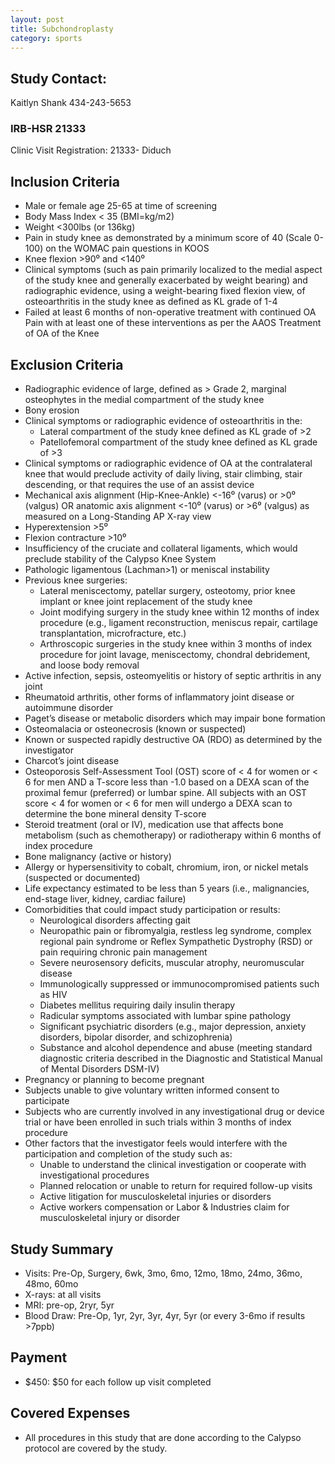 ```yaml
---
layout: post
title: Subchondroplasty
category: sports
---
```


## Study Contact:  
Kaitlyn Shank
434-243-5653

### IRB-HSR 21333
Clinic Visit Registration:
21333- Diduch

##  Inclusion Criteria

- Male or female age 25-65 at time of screening
- Body Mass Index < 35 (BMI=kg/m2)
- Weight <300lbs (or 136kg)
- Pain in study knee as demonstrated by a minimum score of 40 (Scale 0-100) on the WOMAC pain questions in KOOS
- Knee flexion >90⁰ and <140⁰
- Clinical symptoms (such as pain primarily localized to the medial aspect of the study knee and generally exacerbated by weight bearing) and radiographic evidence, using a weight-bearing fixed flexion view, of osteoarthritis in the study knee as defined as KL grade of 1-4
- Failed at least 6 months of non-operative treatment with continued OA Pain with at least one of these interventions as per the AAOS Treatment of OA of the Knee

##  Exclusion Criteria

- Radiographic evidence of large, defined as > Grade 2, marginal osteophytes in the medial compartment of the study knee
- Bony erosion
- Clinical symptoms or radiographic evidence of osteoarthritis in the:
  - Lateral compartment of the study knee defined as KL grade of >2
  - Patellofemoral compartment of the study knee defined as KL grade of >3
- Clinical symptoms or radiographic evidence of OA at the contralateral knee that would preclude activity of daily living, stair climbing, stair descending, or that requires the use of an assist device
- Mechanical axis alignment (Hip-Knee-Ankle) <-16⁰ (varus) or >0⁰ (valgus) OR anatomic axis alignment <-10⁰ (varus) or >6⁰ (valgus) as measured on a Long-Standing AP X-ray view
- Hyperextension >5⁰
- Flexion contracture >10⁰
- Insufficiency of the cruciate and collateral ligaments, which would preclude stability of the Calypso Knee System
- Pathologic ligamentous (Lachman>1) or meniscal instability
- Previous knee surgeries:
  - Lateral meniscectomy, patellar surgery, osteotomy, prior knee implant or knee joint replacement of the study knee
  - Joint modifying surgery in the study knee within 12 months of index procedure (e.g., ligament reconstruction, meniscus repair, cartilage transplantation, microfracture, etc.)
  - Arthroscopic surgeries in the study knee within 3 months of index procedure for joint lavage, meniscectomy, chondral debridement, and loose body removal
- Active infection, sepsis, osteomyelitis or history of septic arthritis in any joint
- Rheumatoid arthritis, other forms of inflammatory joint disease or autoimmune disorder
- Paget’s disease or metabolic disorders which may impair bone formation
- Osteomalacia or osteonecrosis (known or suspected)
- Known or suspected rapidly destructive OA (RDO) as determined by the investigator
- Charcot’s joint disease
- Osteoporosis Self-Assessment Tool (OST) score of < 4 for women or < 6 for men AND a T-score less than -1.0 based on a DEXA scan of the proximal femur (preferred) or lumbar spine. All subjects with an OST score < 4 for women or < 6 for men will undergo a DEXA scan to determine the bone mineral density T-score
- Steroid treatment (oral or IV), medication use that affects bone metabolism (such as chemotherapy) or radiotherapy within 6 months of index procedure
- Bone malignancy (active or history)
- Allergy or hypersensitivity to cobalt, chromium, iron, or nickel metals (suspected or documented)
- Life expectancy estimated to be less than 5 years (i.e., malignancies, end-stage liver, kidney, cardiac failure)
- Comorbidities that could impact study participation or results:
  - Neurological disorders affecting gait
  - Neuropathic pain or fibromyalgia, restless leg syndrome, complex regional pain syndrome or Reflex Sympathetic Dystrophy (RSD) or pain requiring chronic pain management
  - Severe neurosensory deficits, muscular atrophy, neuromuscular disease
  - Immunologically suppressed or immunocompromised patients such as HIV
  - Diabetes mellitus requiring daily insulin therapy
  - Radicular symptoms associated with lumbar spine pathology
  - Significant psychiatric disorders (e.g., major depression, anxiety disorders, bipolar disorder, and schizophrenia)
  - Substance and alcohol dependence and abuse (meeting standard diagnostic criteria described in the Diagnostic and Statistical Manual of Mental Disorders DSM-IV)
- Pregnancy or planning to become pregnant
- Subjects unable to give voluntary written informed consent to participate
- Subjects who are currently involved in any investigational drug or device trial or have been enrolled in such trials within 3 months of index procedure
- Other factors that the investigator feels would interfere with the participation and completion of the study such as:
  - Unable to understand the clinical investigation or cooperate with investigational procedures
  - Planned relocation or unable to return for required follow-up visits
  - Active litigation for musculoskeletal injuries or disorders
  - Active workers compensation or Labor & Industries claim for musculoskeletal injury or disorder

## Study Summary
- Visits: Pre-Op, Surgery, 6wk, 3mo, 6mo, 12mo, 18mo, 24mo, 36mo, 48mo, 60mo
- X-rays: at all visits
- MRI: pre-op, 2ryr, 5yr
- Blood Draw: Pre-Op, 1yr, 2yr, 3yr, 4yr, 5yr (or every 3-6mo if results >7ppb)

## Payment
- $450: $50 for each follow up visit completed

## Covered Expenses
- All procedures in this study that are done according to the Calypso protocol are covered by the study.
